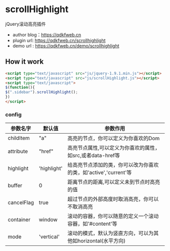 # scrollHighlight
jQuery滚动高亮插件
- author blog：https://qdkfweb.cn
- plugin url:  https://qdkfweb.cn/scrollhighlight
- demo url  :  https://qdkfweb.cn/demo/scrollhighlight


## How it work

```html
<script type="text/javascript" src="js/jquery-1.9.1.min.js"></script>
<script type="text/javascript" src="js/scrollHighlight.js"></script>
<script type="text/javascript">
$(function(){
$(".sidebar").scrollHighlight();
})
</script>
```

### config

| 参数名字	  | 默认值	     | 参数作用
|-------------|--------------|------------------------------------------------------------------|
| childItem	  | "a"	         | 高亮的节点，你可以定义为你喜欢的Dom                              |
| attribute	  | "href"	     | 高亮节点属性,可以定义为你喜欢的属性，如src,或者data-href等       |
| highlight	  | 'highlight'	 | 给高亮节点添加的类，你可以改为你喜欢的类，如'active','current'等 |
| buffer	    | 0	           | 距离节点的距离,可以定义未到节点时高亮的值                        |
| cancelFlag  | true	       | 超过节点的外部高度时取消高亮，你可以不取消高亮                   |
| container	  | window	     | 滚动的容器，你可以随意的定义一个滚动容器，如'#content'等         |
| mode	      | 'vertical'	 | 滚动的模式，默认为竖直方向，可以为其他如horizontal(水平方向)     |



